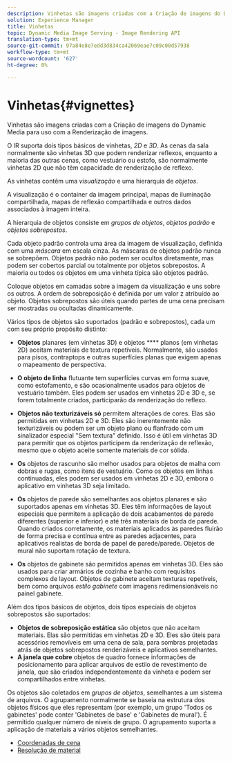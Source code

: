 ```yaml
---
description: Vinhetas são imagens criadas com a Criação de imagens do Dynamic Media para uso com a Renderização de imagens.
solution: Experience Manager
title: Vinhetas
topic: Dynamic Media Image Serving - Image Rendering API
translation-type: tm+mt
source-git-commit: 97a84e8e7edd3d834ca42069eae7c09c00d57938
workflow-type: tm+mt
source-wordcount: '627'
ht-degree: 0%

---
```



# Vinhetas{#vignettes}

Vinhetas são imagens criadas com a Criação de imagens do Dynamic Media para uso com a Renderização de imagens.

O IR suporta dois tipos básicos de vinhetas, *2D* e *3D*. As cenas da sala normalmente são vinhetas 3D que podem renderizar reflexos, enquanto a maioria das outras cenas, como vestuário ou estofo, são normalmente vinhetas 2D que não têm capacidade de renderização de reflexo.

As vinhetas contêm uma *visualização* e uma hierarquia de *objetos*.

A visualização é o container da imagem principal, mapas de iluminação compartilhada, mapas de reflexão compartilhada e outros dados associados à imagem inteira.

A hierarquia de objetos consiste em *grupos de objetos*, *objetos padrão* e *objetos sobrepostos*.

Cada objeto padrão controla uma área da imagem de visualização, definida com uma *máscara* em escala cinza. As máscaras de objetos padrão nunca se sobrepõem. Objetos padrão não podem ser ocultos diretamente, mas podem ser cobertos parcial ou totalmente por objetos sobrepostos. A maioria ou todos os objetos em uma vinheta típica são objetos padrão.

Coloque objetos em camadas sobre a imagem da visualização e uns sobre os outros. A ordem de sobreposição é definida por um valor z atribuído ao objeto. Objetos sobrepostos são úteis quando partes de uma cena precisam ser mostradas ou ocultadas dinamicamente.

Vários tipos de objetos são suportados (padrão e sobrepostos), cada um com seu próprio propósito distinto:

* **Objetos**  planares (em vinhetas 3D) e objetos **** planos (em vinhetas 2D) aceitam materiais de textura repetíveis. Normalmente, são usados para pisos, contraptops e outras superfícies planas que exigem apenas o mapeamento de perspectiva.

* **O objeto de linha** flutuante tem superfícies curvas em forma suave, como estofamento, e são ocasionalmente usados para objetos de vestuário também. Eles podem ser usados em vinhetas 2D e 3D e, se forem totalmente criados, participarão da renderização do reflexo.
* **Objetos não texturizáveis só** permitem alterações de cores. Elas são permitidas em vinhetas 2D e 3D. Eles são inerentemente não texturizáveis ou podem ser um objeto plano ou flanfrado com um sinalizador especial &quot;Sem textura&quot; definido. Isso é útil em vinhetas 3D para permitir que os objetos participem da renderização de reflexão, mesmo que o objeto aceite somente materiais de cor sólida.
* **Os** objetos de rascunho são melhor usados para objetos de malha com dobras e rugas, como itens de vestuário. Como os objetos em linhas continuadas, eles podem ser usados em vinhetas 2D e 3D, embora o aplicativo em vinhetas 3D seja limitado.
* **Os** objetos de parede são semelhantes aos objetos planares e são suportados apenas em vinhetas 3D. Eles têm informações de layout especiais que permitem a aplicação de dois acabamentos de parede diferentes (superior e inferior) e até três materiais de borda de parede. Quando criados corretamente, os materiais aplicados às paredes fluirão de forma precisa e contínua entre as paredes adjacentes, para aplicativos realistas de borda de papel de parede/parede. Objetos de mural não suportam rotação de textura.
* **Os** objetos de gabinete são permitidos apenas em vinhetas 3D. Eles são usados para criar armários de cozinha e banho com requisitos complexos de layout. Objetos de gabinete aceitam texturas repetíveis, bem como arquivos *estilo gabinete* com imagens redimensionáveis no painel gabinete.

Além dos tipos básicos de objetos, dois tipos especiais de objetos sobrepostos são suportados:

* **Objetos de sobreposição estática** são objetos que não aceitam materiais. Elas são permitidas em vinhetas 2D e 3D. Eles são úteis para acessórios removíveis em uma cena de sala, para sombras projetadas atrás de objetos sobrepostos renderizáveis e aplicativos semelhantes.
* **A janela que cobre** objetos de quadro fornece informações de posicionamento para aplicar arquivos de estilo de revestimento de janela, que são criados independentemente da vinheta e podem ser compartilhados entre vinhetas.

Os objetos são coletados em *grupos de objetos*, semelhantes a um sistema de arquivos. O agrupamento normalmente se baseia na estrutura dos objetos físicos que eles representam (por exemplo, um grupo &#39;Todos os gabinetes&#39; pode conter &#39;Gabinetes de base&#39; e &#39;Gabinetes de mural&#39;). É permitido qualquer número de níveis de grupo. O agrupamento suporta a aplicação de materiais a vários objetos semelhantes.

* [Coordenadas de cena](c-ir-scene-coordinates.md)
* [Resolução de material](c-ir-material-resolution.md)
